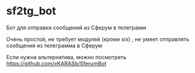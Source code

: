 # sf2tg_bot
Бот для отправки сообщений из Сферум в телеграмм

Очень простой, не требует модулей (кроме six) , не умеет отправлять сообщения из телеграмма в Сферум

Если нужна альтернатива, можно посмотреть https://github.com/xKARASb/SferumBot

